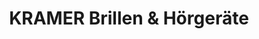 ---
title: "KRAMER Brillen & Hörgeräte"
url: /muelheim-kaerlich/kramer-brillen-und-hoergeraete/
shop: Optiker
---